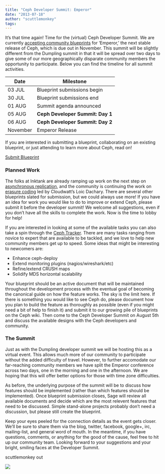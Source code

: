 ```yaml
---
title: "Ceph Developer Summit: Emperor"
date: "2013-07-18"
author: "scuttlemonkey"
tags: 
---
```


It’s that time again! Time for the (virtual) Ceph Developer Summit. We are currently [accepting community blueprints](http://wiki.ceph.com/01Planning/02Blueprints/Emperor) for ‘Emperor,’ the next stable release of Ceph, which is due out in November. This summit will be slightly different from the Dumpling summit in that it will be spread over two days to give some of our more geographically disparate community members the opportunity to participate. Below you can find the timeline for all summit activities.

| Date | Milestone |
| --- | --- |
| 03 JUL | Blueprint submissions begin |
| 30 JUL | Blueprint submissions end |
| 01 AUG | Summit agenda announced |
| 05 AUG | **Ceph Developer Summit: Day 1** |
| 06 AUG | **Ceph Developer Summit: Day 2** |
| November | Emperor Release |

If you are interested in submitting a blueprint, collaborating on an existing blueprint, or just attending to learn more about Ceph, read on!

[Submit Blueprint](http://wiki.ceph.com/01Planning/02Blueprints)

### Planned Work

The folks at Inktank are already ramping up work on the next step on [asynchronous replication](http://www.inktank.com/about-inktank/roadmap/), and the community is continuing the work on [erasure coding](http://wiki.ceph.com/01Planning/02Blueprints/Emperor/Erasure_coded_storage_backend_(step_2)) led by Cloudwatt’s Loic Dachary. There are several other blueprints slated for submission, but we could always use more! If you have an idea for work you would like to do to improve or extend Ceph, please submit it before the developer summit! We welcome all suggestions, even if you don’t have all the skills to complete the work. Now is the time to lobby for help!

If you are interested in looking at some of the available tasks you can also take a spin through the [Ceph Tracker](http://tracker.ceph.com/). There are many tasks ranging from novice to expert that are available to be tackled, and we love to help new community members get up to speed. Some ideas that might be interesting to newcomers are:

- Enhance ceph-deploy
- Extend monitoring plugins (nagios/wireshark/etc)
- Refine/extend CRUSH maps
- Solidify MDS horizontal scalability

Your blueprint should be an active document that will be maintained throughout the development process with the eventual goal of becoming the canonical guide on how the feature works. The sky is the limit here. If there is something you would like to see Ceph do, please document how you plan to build the feature as thoroughly as possible (even if you might need a bit of help to finish it) and submit it to our growing pile of blueprints on the Ceph wiki. Then come to the Ceph Developer Summit on August 5th and discuss the available designs with the Ceph developers and community.

### The Summit

Just as with the Dumpling developer summit we will be hosting this as a virtual event. This allows much more of our community to participate without the added difficulty of travel. However, to further accomodate our far-reaching community members we have split the Emperor conference across two days, one in the morning and one in the afternoon. We are hoping that this will offer better options for those with time zone difficulties.

As before, the underlying purpose of the summit will be to discuss how features should be implemented (rather than which features should be implemented). Once blueprint submission closes, Sage will review all available documents and decide which are the most relevent features that need to be discussed. Simple stand-alone projects probably don’t need a discussion, but please still create the blueprint.

Keep your eyes peeled for the connection details as the event gets closer. We’ll be sure to share them via the blog, twitter, facebook, google+, irc, mailing-list, and general word of mouth. In the meantime, if you have questions, comments, or anything for the good of the cause, feel free to hit up our community team. Looking forward to your suggestions and your bright, smiling faces at the Developer Summit.

scuttlemonkey out

![](http://track.hubspot.com/__ptq.gif?a=268973&k=14&bu=http://ceph.com&r=http://ceph.com/community/ceph-developer-summit-emperor/&bvt=rss&p=wordpress)
